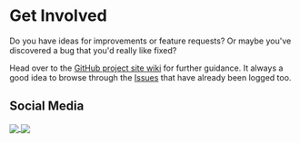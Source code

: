 # Get Involved
Do you have ideas for improvements or feature requests? Or maybe you've discovered a bug that you'd really like fixed?

Head over to the <a href="{{ site.github-repo }}/wiki/Reporting-Problems" onClick="handleClickEvent('outbound', 'Project Wiki');">GitHub project site wiki</a> for further guidance. It always a good idea to browse through the <a href="{{ site.github-repo }}/issues" onClick="handleClickEvent('outbound', 'Project Issues');">Issues</a> that have already been logged too.

## Social Media
<a href="https://twitter.com/intent/tweet?original_referer=https%3A%2F%2Fabout.twitter.com%2Fresources%2Fbuttons&text=I%20just%20found%20this%20amazing%20free%20tool%20to%20sync%20Outlook%20and%20Google%20calendars&tw_p=tweetbutton&url=http%3A%2F%2Fbit.ly%2FOGCalSync&via=OGcalsync">
  <img src="{{ site.github-repo }}/raw/master/docs/images/home_tweet.png" align="center">
</a>

<a href="http://www.twitter.com/OGcalsync">
  <img src="{{ site.github-repo }}/raw/master/docs/images/home_twitter_follow.png" align="center">
</a>
